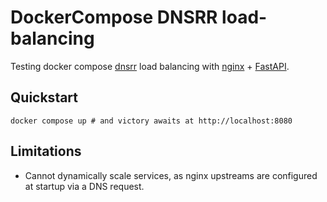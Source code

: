 # DockerCompose DNSRR load-balancing

Testing docker compose [dnsrr](https://docs.docker.com/compose/compose-file/deploy/#endpoint_mode) load balancing with [nginx](https://www.nginx.com/) + [FastAPI](https://fastapi.tiangolo.com/).

## Quickstart
```shell
docker compose up # and victory awaits at http://localhost:8080
```

## Limitations
- Cannot dynamically scale services, as nginx upstreams are configured at startup via a DNS request.
